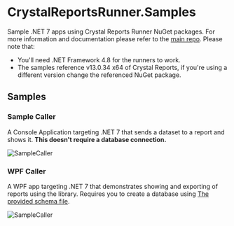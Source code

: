 # CrystalReportsRunner.Samples
Sample .NET 7 apps using Crystal Reports Runner NuGet packages. For more information and documentation please refer to the [main repo](https://github.com/gerardo-lijs/CrystalReportsRunner). Please note that:

- You'll need .NET Framework 4.8 for the runners to work.
- The samples reference v13.0.34 x64 of Crystal Reports, if you're using a different version change the referenced NuGet package.

## Samples

### Sample Caller

A Console Application targeting .NET 7 that sends a dataset to a report and shows it. **This doesn't require a database connection.**

![SampleCaller](./assets/SampleCaller.gif)

### WPF Caller

A WPF app targeting .NET 7 that demonstrates showing and exporting of reports using the library. Requires you to create a database using [The provided schema file](./WpfCaller/Schema.sql).

![SampleCaller](./assets/WpfCaller.gif)
